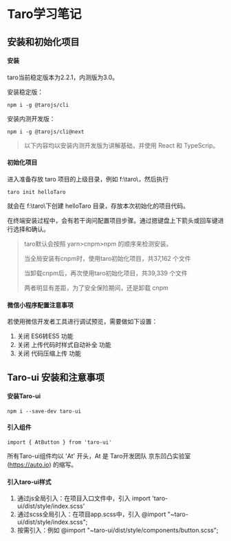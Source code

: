 # Taro学习笔记

## 安装和初始化项目

#### 安装

taro当前稳定版本为2.2.1，内测版为3.0。

安装稳定版：

````
npm i -g @tarojs/cli
````

安装内测开发版：

````
npm i -g @tarojs/cli@next
````

> 以下内容均以安装内测开发版为讲解基础，并使用 React 和 TypeScrip。

#### 初始化项目

进入准备存放 taro 项目的上级目录，例如 f:\taro\，然后执行

````
taro init helloTaro
````

就会在 f:\taro\下创建 helloTaro 目录，存放本次初始化的项目代码。

在终端安装过程中，会有若干询问配置项目步骤。通过摁键盘上下箭头或回车键进行选择和确认。

> taro默认会按照 yarn>cnpm>npm 的顺序来检测安装。
>
> 当全局安装有cnpm时，使用taro初始化项目，共37,162 个文件
>
> 当卸载cnpm后，再次使用taro初始化项目，共39,339 个文件
>
> 两者明显有差距，为了安全保险期间，还是卸载 cnpm

#### 微信小程序配置注意事项

若使用微信开发者工具进行调试预览，需要做如下设置：

1. 关闭 ES6转ES5 功能
2. 关闭 上传代码时样式自动补全 功能
3. 关闭 代码压缩上传 功能

## Taro-ui 安装和注意事项

#### 安装Taro-ui
````
npm i --save-dev taro-ui
````

#### 引入组件
````
import { AtButton } from 'taro-ui'
````
所有Taro-ui组件均以 'At' 开头，At 是 Taro开发团队 京东凹凸实验室(https://auto.io) 的缩写。

#### 引入taro-ui样式
1. 通过js全局引入：在项目入口文件中，引入 import 'taro-ui/dist/style/index.scss'
2. 通过scss全局引入：在项目app.scss中，引入 @import "~taro-ui/dist/style/index.scss";
3. 按需引入：例如 @import "~taro-ui/dist/style/components/button.scss";


